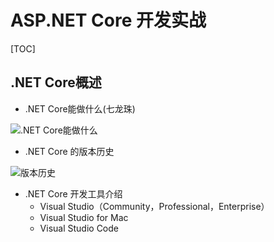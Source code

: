 # ASP.NET Core 开发实战

[TOC]

## .NET Core概述
 - .NET Core能做什么(七龙珠)
 
 ![.NET Core能做什么](https://github.com/chenyanbo1024/ASP.NET.Core/blob/master/image/01-what-core-can-do.png ".NET Core能做什么")
 - .NET Core 的版本历史
 
 ![版本历史](https://github.com/chenyanbo1024/ASP.NET.Core/blob/master/image/01-version-history.png "版本历史")
 - .NET Core 开发工具介绍
   - Visual Studio（Community，Professional，Enterprise）
   - Visual Studio for Mac
   - Visual Studio Code
 
